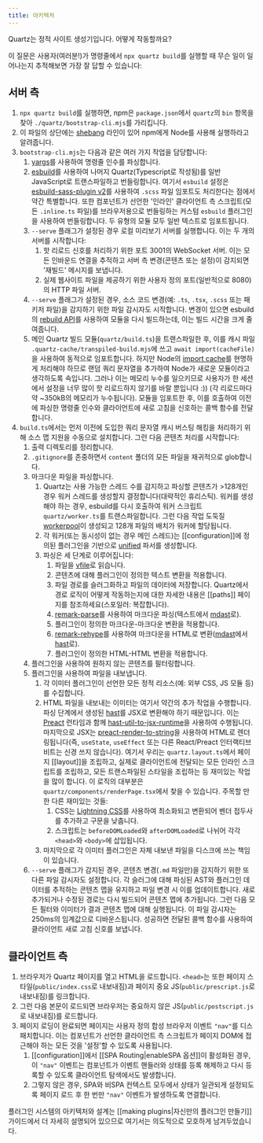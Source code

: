 ```yaml
---
title: 아키텍처
---
```


Quartz는 정적 사이트 생성기입니다. 어떻게 작동할까요?

이 질문은 사용자(여러분!)가 명령줄에서 `npx quartz build`를 실행할 때 무슨 일이 일어나는지 추적해보면 가장 잘 답할 수 있습니다:

## 서버 측

1. `npx quartz build`를 실행하면, npm은 `package.json`에서 `quartz`의 `bin` 항목을 찾아 `./quartz/bootstrap-cli.mjs`를 가리킵니다.
2. 이 파일의 상단에는 [shebang](<https://en.wikipedia.org/wiki/Shebang_(Unix)>) 라인이 있어 npm에게 Node를 사용해 실행하라고 알려줍니다.
3. `bootstrap-cli.mjs`는 다음과 같은 여러 가지 작업을 담당합니다:
   1. [yargs](http://yargs.js.org/)를 사용하여 명령줄 인수를 파싱합니다.
   2. [esbuild](https://esbuild.github.io/)를 사용하여 나머지 Quartz(Typescript로 작성됨)를 일반 JavaScript로 트랜스파일하고 번들링합니다. 여기서 `esbuild` 설정은 [esbuild-sass-plugin v2](https://www.npmjs.com/package/esbuild-sass-plugin)를 사용하여 `.scss` 파일 임포트도 처리한다는 점에서 약간 특별합니다. 또한 컴포넌트가 선언한 '인라인' 클라이언트 측 스크립트(모든 `.inline.ts` 파일)를 브라우저용으로 번들링하는 커스텀 `esbuild` 플러그인을 사용하여 번들링합니다. 두 유형의 모듈 모두 일반 텍스트로 임포트됩니다.
   3. `--serve` 플래그가 설정된 경우 로컬 미리보기 서버를 실행합니다. 이는 두 개의 서버를 시작합니다:
      1. 핫 리로드 신호를 처리하기 위한 포트 3001의 WebSocket 서버. 이는 모든 인바운드 연결을 추적하고 서버 측 변경(콘텐츠 또는 설정)이 감지되면 '재빌드' 메시지를 보냅니다.
      2. 실제 웹사이트 파일을 제공하기 위한 사용자 정의 포트(일반적으로 8080)의 HTTP 파일 서버.
   4. `--serve` 플래그가 설정된 경우, 소스 코드 변경(예: `.ts`, `.tsx`, `.scss` 또는 패키저 파일)을 감지하기 위한 파일 감시자도 시작합니다. 변경이 있으면 esbuild의 [rebuild API](https://esbuild.github.io/api/#rebuild)를 사용하여 모듈을 다시 빌드하는데, 이는 빌드 시간을 크게 줄여줍니다.
   5. 메인 Quartz 빌드 모듈(`quartz/build.ts`)을 트랜스파일한 후, 이를 캐시 파일 `.quartz-cache/transpiled-build.mjs`에 쓰고 `await import(cacheFile)`을 사용하여 동적으로 임포트합니다. 하지만 Node의 [import cache](https://github.com/nodejs/modules/issues/307)를 현명하게 처리해야 하므로 랜덤 쿼리 문자열을 추가하여 Node가 새로운 모듈이라고 생각하도록 속입니다. 그러나 이는 메모리 누수를 일으키므로 사용자가 한 세션에서 설정을 너무 많이 핫 리로드하지 않기를 바랄 뿐입니다 :)) (각 리로드마다 약 ~350kB의 메모리가 누수됩니다). 모듈을 임포트한 후, 이를 호출하여 이전에 파싱한 명령줄 인수와 클라이언트에 새로 고침을 신호하는 콜백 함수를 전달합니다.
4. `build.ts`에서는 먼저 이전에 도입한 쿼리 문자열 캐시 버스팅 해킹을 처리하기 위해 소스 맵 지원을 수동으로 설치합니다. 그런 다음 콘텐츠 처리를 시작합니다:
   1. 출력 디렉토리를 정리합니다.
   2. `.gitignore`를 존중하면서 `content` 폴더의 모든 파일을 재귀적으로 glob합니다.
   3. 마크다운 파일을 파싱합니다.
      1. Quartz는 사용 가능한 스레드 수를 감지하고 파싱할 콘텐츠가 >128개인 경우 워커 스레드를 생성할지 결정합니다(대략적인 휴리스틱). 워커를 생성해야 하는 경우, esbuild를 다시 호출하여 워커 스크립트 `quartz/worker.ts`를 트랜스파일합니다. 그런 다음 작업 도둑질 [workerpool](https://www.npmjs.com/package/workerpool)이 생성되고 128개 파일의 배치가 워커에 할당됩니다.
      2. 각 워커(또는 동시성이 없는 경우 메인 스레드)는 [[configuration]]에 정의된 플러그인을 기반으로 [unified](https://github.com/unifiedjs/unified) 파서를 생성합니다.
      3. 파싱은 세 단계로 이루어집니다:
         1. 파일을 [vfile](https://github.com/vfile/vfile)로 읽습니다.
         2. 콘텐츠에 대해 플러그인이 정의한 텍스트 변환을 적용합니다.
         3. 파일 경로를 슬러그화하고 파일의 데이터에 저장합니다. Quartz에서 경로 로직이 어떻게 작동하는지에 대한 자세한 내용은 [[paths]] 페이지를 참조하세요(스포일러: 복잡합니다).
         4. [remark-parse](https://www.npmjs.com/package/remark-parse)를 사용하여 마크다운 파싱(텍스트에서 [mdast](https://github.com/syntax-tree/mdast)로).
         5. 플러그인이 정의한 마크다운-마크다운 변환을 적용합니다.
         6. [remark-rehype](https://github.com/remarkjs/remark-rehype)를 사용하여 마크다운을 HTML로 변환([mdast](https://github.com/syntax-tree/mdast)에서 [hast](https://github.com/syntax-tree/hast)로).
         7. 플러그인이 정의한 HTML-HTML 변환을 적용합니다.
   4. 플러그인을 사용하여 원하지 않는 콘텐츠를 필터링합니다.
   5. 플러그인을 사용하여 파일을 내보냅니다.
      1. 각 이미터 플러그인이 선언한 모든 정적 리소스(예: 외부 CSS, JS 모듈 등)를 수집합니다.
      2. HTML 파일을 내보내는 이미터는 여기서 약간의 추가 작업을 수행합니다. 파싱 단계에서 생성된 [hast](https://github.com/syntax-tree/hast)를 JSX로 변환해야 하기 때문입니다. 이는 [Preact](https://preactjs.com/) 런타임과 함께 [hast-util-to-jsx-runtime](https://github.com/syntax-tree/hast-util-to-jsx-runtime)을 사용하여 수행됩니다. 마지막으로 JSX는 [preact-render-to-string](https://github.com/preactjs/preact-render-to-string)을 사용하여 HTML로 렌더링됩니다(즉, `useState`, `useEffect` 또는 다른 React/Preact 인터랙티브 비트는 신경 쓰지 않습니다). 여기서 우리는 `quartz.layout.ts`에서 페이지 [[layout]]을 조립하고, 실제로 클라이언트에 전달되는 모든 인라인 스크립트를 조립하고, 모든 트랜스파일된 스타일을 조립하는 등 재미있는 작업을 많이 합니다. 이 로직의 대부분은 `quartz/components/renderPage.tsx`에서 찾을 수 있습니다. 주목할 만한 다른 재미있는 것들:
         1. CSS는 [Lightning CSS](https://github.com/parcel-bundler/lightningcss)를 사용하여 최소화되고 변환되어 벤더 접두사를 추가하고 구문을 낮춥니다.
         2. 스크립트는 `beforeDOMLoaded`와 `afterDOMLoaded`로 나뉘어 각각 `<head>`와 `<body>`에 삽입됩니다.
      3. 마지막으로 각 이미터 플러그인은 자체 내보낸 파일을 디스크에 쓰는 책임이 있습니다.
   6. `--serve` 플래그가 감지된 경우, 콘텐츠 변경(`.md` 파일만)을 감지하기 위한 또 다른 파일 감시자도 설정합니다. 각 슬러그에 대해 파싱된 AST와 플러그인 데이터를 추적하는 콘텐츠 맵을 유지하고 파일 변경 시 이를 업데이트합니다. 새로 추가되거나 수정된 경로는 다시 빌드되어 콘텐츠 맵에 추가됩니다. 그런 다음 모든 필터와 이미터가 결과 콘텐츠 맵에 대해 실행됩니다. 이 파일 감시자는 250ms의 임계값으로 디바운스됩니다. 성공하면 전달된 콜백 함수를 사용하여 클라이언트 새로 고침 신호를 보냅니다.

## 클라이언트 측

1. 브라우저가 Quartz 페이지를 열고 HTML을 로드합니다. `<head>`는 또한 페이지 스타일(`public/index.css`로 내보내짐)과 페이지 중요 JS(`public/prescript.js`로 내보내짐)를 링크합니다.
2. 그런 다음 본문이 로드되면 브라우저는 중요하지 않은 JS(`public/postscript.js`로 내보내짐)를 로드합니다.
3. 페이지 로딩이 완료되면 페이지는 사용자 정의 합성 브라우저 이벤트 `"nav"`를 디스패치합니다. 이는 컴포넌트가 선언한 클라이언트 측 스크립트가 페이지 DOM에 접근해야 하는 모든 것을 '설정'할 수 있도록 사용됩니다.
   1. [[configuration]]에서 [[SPA Routing|enableSPA 옵션]]이 활성화된 경우, 이 `"nav"` 이벤트는 컴포넌트가 이벤트 핸들러와 상태를 등록 해제하고 다시 등록할 수 있도록 클라이언트 탐색에서도 발생합니다.
   2. 그렇지 않은 경우, SPA와 비SPA 컨텍스트 모두에서 상태가 일관되게 설정되도록 페이지 로드 후 한 번만 `"nav"` 이벤트가 발생하도록 연결합니다.

플러그인 시스템의 아키텍처와 설계는 [[making plugins|자신만의 플러그인 만들기]] 가이드에서 더 자세히 설명되어 있으므로 여기서는 의도적으로 모호하게 남겨두었습니다.

